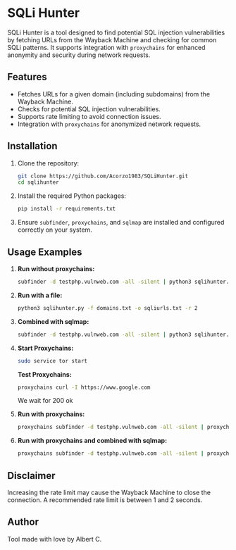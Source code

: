 # SQLi Hunter

SQLi Hunter is a tool designed to find potential SQL injection vulnerabilities by fetching URLs from the Wayback Machine and checking for common SQLi patterns. It supports integration with `proxychains` for enhanced anonymity and security during network requests.

## Features
- Fetches URLs for a given domain (including subdomains) from the Wayback Machine.
- Checks for potential SQL injection vulnerabilities.
- Supports rate limiting to avoid connection issues.
- Integration with `proxychains` for anonymized network requests.

## Installation

1. Clone the repository:
    ```sh
    git clone https://github.com/Acorzo1983/SQLiHunter.git
    cd sqlihunter
    ```

2. Install the required Python packages:
    ```sh
    pip install -r requirements.txt
    ```

3. Ensure `subfinder`, `proxychains`, and `sqlmap` are installed and configured correctly on your system.

## Usage Examples

1. **Run without proxychains:**
    ```sh
    subfinder -d testphp.vulnweb.com -all -silent | python3 sqlihunter.py -o sqliurls.txt -r 1
    ```

2. **Run with a file:**
    ```sh
    python3 sqlihunter.py -f domains.txt -o sqliurls.txt -r 2
    ```

3. **Combined with sqlmap:**
    ```sh
    subfinder -d testphp.vulnweb.com -all -silent | python3 sqlihunter.py -o sqliurls.txt; sqlmap -m sqliurls.txt --batch --dbs --risk 2 --level 5 --random-agent | tee -a sqli.txt
    ```
4. **Start Proxychains:**
    ```sh
    sudo service tor start
    ```
    **Test Proxychains:**
    ```sh
    proxychains curl -I https://www.google.com
    ```
    We wait for 200 ok

5. **Run with proxychains:**
    ```sh
    proxychains subfinder -d testphp.vulnweb.com -all -silent | proxychains python3 sqlihunter.py -o sqliurls.txt -r 1 --use-proxychains
    ```

6. **Run with proxychains and combined with sqlmap:**
    ```sh
   proxychains subfinder -d testphp.vulnweb.com -all -silent | proxychains python3 sqlihunter.py -o sqliurls.txt -r 1 --use-proxychains; sqlmap -m sqliurls.txt --batch --dbs --risk 2 --level 5 --random-agent | tee -a sqli.txt
    ```

## Disclaimer
Increasing the rate limit may cause the Wayback Machine to close the connection. A recommended rate limit is between 1 and 2 seconds.

## Author
Tool made with love by Albert C.
